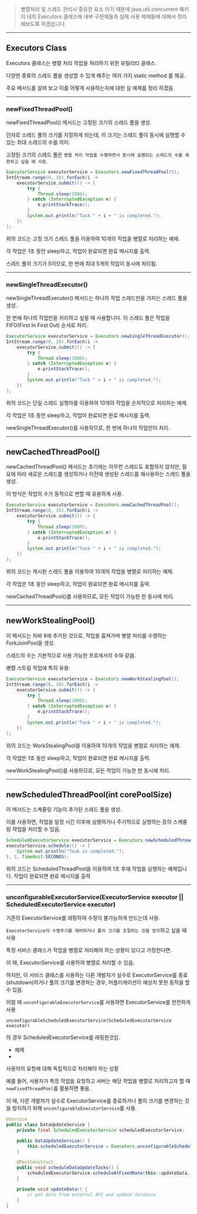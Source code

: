 
>병렬처리 및 스레드 관리시 중요한 요소 이기 때문에 java.util.concurrent 패키지 내의 Executors 클래스에 내부 구현체들과 실제 사용 예제들에 대해서 정리해보도록 하겠습니다. 

---

## Executors Class

Executors 클래스는 병렬 처리 작업을 처리하기 위한 유틸리티 클래스.

다양한 종류의 스레드 풀을 생성할 수 있게 해주는 여러 가지 static method 를 제공.

주요 메서드를 살펴 보고 이를 어떻게 사용하는지에 대한 실 예제를 정리 하겠음.

---

### newFixedThreadPool()

newFixedThreadPool() 메서드는 고정된 크기의 스레드 풀을 생성. 

인자로 스레드 풀의 크기를 지정하게 되는데, 이 크기는 스레드 풀이 동시에 실행할 수 있는 최대 스레드의 수를 의미. 

고정된 크기의 스레드 풀은 `병렬 처리 작업을 수행하면서 동시에 실행되는 스레드의 수를 제한하고 싶을 때 사용`.

```java
ExecutorService executorService = Executors.newFixedThreadPool(5);
IntStream.range(0, 10).forEach(i -> 
    executorService.submit(() -> {
        try {
            Thread.sleep(1000);
        } catch (InterruptedException e) {
            e.printStackTrace();
        }
        System.out.println("Task " + i + " is completed.");
    })
);

```


위의 코드는 고정 크기 스레드 풀을 이용하여 10개의 작업을 병렬로 처리하는 예제.

각 작업은 1초 동안 sleep하고, 작업이 완료되면 완료 메시지를 출력.

스레드 풀의 크기가 5이므로, 한 번에 최대 5개의 작업이 동시에 처리됨.

---

### newSingleThreadExecutor()

newSingleThreadExecutor() 메서드는 하나의 작업 스레드만을 가지는 스레드 풀을 생성. 

한 번에 하나의 작업만을 처리하고 싶을 때 사용합니다. 이 스레드 풀은 작업을 FIFO(First In First Out) 순서로 처리.

```java
ExecutorService executorService = Executors.newSingleThreadExecutor();
IntStream.range(0, 10).forEach(i -> 
    executorService.submit(() -> {
        try {
            Thread.sleep(1000);
        } catch (InterruptedException e) {
            e.printStackTrace();
        }
        System.out.println("Task " + i + " is completed.");
    })
);
```

위의 코드는 단일 스레드 실행자를 이용하여 10개의 작업을 순차적으로 처리하는 예제. 

각 작업은 1초 동안 sleep하고, 작업이 완료되면 완료 메시지를 출력.

newSingleThreadExecutor()를 사용하므로, 한 번에 하나의 작업만이 처리.

---

## newCachedThreadPool()

newCachedThreadPool() 메서드는 초기에는 아무런 스레드도 포함하지 않지만, 필요에 따라 새로운 스레드를 생성하거나 이전에 생성된 스레드를 재사용하는 스레드 풀을 생성. 

이 방식은 작업의 수가 동적으로 변할 때 유용하게 사용.

```java
ExecutorService executorService = Executors.newCachedThreadPool();
IntStream.range(0, 10).forEach(i -> 
    executorService.submit(() -> {
        try {
            Thread.sleep(1000);
        } catch (InterruptedException e) {
            e.printStackTrace();
        }
        System.out.println("Task " + i + " is completed.");
    })
);
```

위의 코드는 캐시된 스레드 풀을 이용하여 10개의 작업을 병렬로 처리하는 예제.

각 작업은 1초 동안 sleep하고, 작업이 완료되면 완료 메시지를 출력.

newCachedThreadPool()를 사용하므로, 모든 작업이 가능한 한 동시에 처리.

---

## newWorkStealingPool()

이 메서드는 자바 8에 추가된 것으로, 작업을 훔쳐가며 병렬 처리를 수행하는 ForkJoinPool을 생성. 

스레드의 수는 기본적으로 사용 가능한 프로세서의 수와 같음.

병렬 스트림 작업에 특히 유용.

```java
ExecutorService executorService = Executors.newWorkStealingPool();
IntStream.range(0, 10).forEach(i ->
    executorService.submit(() -> {
        try {
            Thread.sleep(1000);
        } catch (InterruptedException e) {
            e.printStackTrace();
        }
        System.out.println("Task " + i + " is completed.");
    })
);
```

위의 코드는 WorkStealingPool을 이용하여 10개의 작업을 병렬로 처리하는 예제.

각 작업은 1초 동안 sleep하고, 작업이 완료되면 완료 메시지를 출력.

newWorkStealingPool()를 사용하므로, 모든 작업이 가능한 한 동시에 처리.

---

## newScheduledThreadPool(int corePoolSize)

이 메서드는 스케줄링 기능이 추가된 스레드 풀을 생성.

이를 사용하면, 작업을 일정 시간 이후에 실행하거나 주기적으로 실행하는 등의 스케줄링 작업을 처리할 수 있음.

```java
ScheduledExecutorService executorService = Executors.newScheduledThreadPool(5);
executorService.schedule(() -> {
    System.out.println("Task is completed.");
}, 1, TimeUnit.SECONDS);

```

위의 코드는 ScheduledThreadPool을 이용하여 1초 후에 작업을 실행하는 예제입니다. 작업이 완료되면 완료 메시지를 출력

---

### unconfigurableExecutorService(ExecutorService executor || ScheduledExecutorService executor)

기존의 ExecutorService를 래핑하여 수정이 불가능하게 만드는데 사용.

`ExecutorService의 수명주기를 제어하거나 풀의 크기를 조절하는 것을 방지`하고 싶을 때 사용

특정 서비스 클래스가 작업을 병렬로 처리해야 하는 상황이 있다고 가정한다면. 

이 때, ExecutorService를 사용하여 병렬로 처리할 수 있음.

하지만, 이 서비스 클래스를 사용하는 다른 개발자가 실수로 ExecutorService를 종료(shutdown)하거나 풀의 크기를 변경하는 경우, 어플리케이션이 예상치 못한 동작을 할 수 있음.

이럴 때 `unconfigurableExecutorService`를 사용하면 ExecutorService를 안전하게 사용

`unconfigurableScheduledExecutorService(ScheduledExecutorService executor)`

의 경우  ScheduledExecutorService를 래핑한것임.


- 예제
- 
사용자의 요청에 대해 독립적으로 처리해야 하는 상황

예를 들어, 사용자가 특정 작업을 요청하고 서버는 해당 작업을 병렬로 처리하고자 할 때 `newFixedThreadPool`를 활용하면 좋음.

이 때, 다른 개발자가 실수로 ExecutorService를 종료하거나 풀의 크기를 변경하는 것을 방지하기 위해 `unconfigurableExecutorService`를 사용.


```java
@Service
public class DataUpdateService {
    private final ScheduledExecutorService scheduledExecutorService;

    public DataUpdateService() {
        this.scheduledExecutorService = Executors.unconfigurableScheduledExecutorService(Executors.newScheduledThreadPool(2));
    }

    @PostConstruct
    public void scheduleDataUpdateTasks() {
        scheduledExecutorService.scheduleAtFixedRate(this::updateData, 0, 10, TimeUnit.SECONDS);
    }

    private void updateData() {
        // get data from external API and update database
    }
}
```